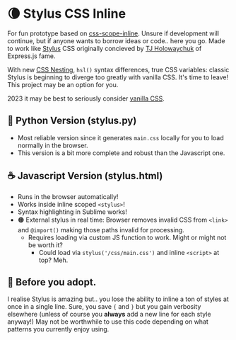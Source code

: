 # 🌘 Stylus CSS Inline

For fun prototype based on [css-scope-inline](https://github.com/gnat/css-scope-inline). Unsure if development will continue, but if anyone wants to borrow ideas or code.. here you go. Made to work like [Stylus](https://github.com/stylus/stylus) CSS originally concieved by [
TJ Holowaychuk](https://github.com/tj) of Express.js fame.

With new [CSS Nesting](https://developer.chrome.com/articles/css-nesting/), `hsl()` syntax differences, true CSS variables: classic Stylus is beginning to diverge too greatly with vanilla CSS. It's time to leave! This project may be an option for you.

2023 it may be best to seriously consider [vanilla CSS](https://twitter.com/dhh/status/1719041666412347651).

## 🐍 Python Version (stylus.py)
* Most reliable version since it generates `main.css` locally for you to load normally in the browser.
* This version is a bit more complete and robust than the Javascript one.

## ☕ Javascript Version (stylus.html)
* Runs in the browser automatically!
* Works inside inline scoped `<stylus>`!
* Syntax highlighting in Sublime works!
* 🟠 External stylus in real time: Browser removes invalid CSS from `<link>` and `@import()` making those paths invalid for processing.
  * Requires loading via custom JS function to work. Might or might not be worth it?
    * Could load via `stylus('/css/main.css')` and inline `<script>` at top? Meh.


## 👀 Before you adopt.

I realise Stylus is amazing but.. you lose the ability to inline a ton of styles at once in a single line. Sure, you save `{` and `}` but you gain verbosity elsewhere (unless of course you **always** add a new line for each style anyway!) May not be worthwhile to use this code depending on what patterns you currently enjoy using.
